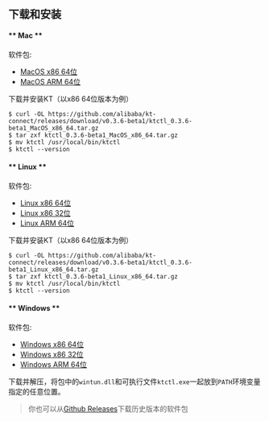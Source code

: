 下载和安装
---

<!-- tabs:start -->

#### ** Mac **

软件包:

* [MacOS x86 64位](https://github.com/alibaba/kt-connect/releases/download/v0.3.6-beta1/ktctl_0.3.6-beta1_MacOS_x86_64.tar.gz)
* [MacOS ARM 64位](https://github.com/alibaba/kt-connect/releases/download/v0.3.6-beta1/ktctl_0.3.6-beta1_MacOS_arm_64.tar.gz)

下载并安装KT（以x86 64位版本为例）

```
$ curl -OL https://github.com/alibaba/kt-connect/releases/download/v0.3.6-beta1/ktctl_0.3.6-beta1_MacOS_x86_64.tar.gz
$ tar zxf ktctl_0.3.6-beta1_MacOS_x86_64.tar.gz
$ mv ktctl /usr/local/bin/ktctl
$ ktctl --version
```

#### ** Linux **

软件包:

* [Linux x86 64位](https://github.com/alibaba/kt-connect/releases/download/v0.3.6-beta1/ktctl_0.3.6-beta1_Linux_x86_64.tar.gz)
* [Linux x86 32位](https://github.com/alibaba/kt-connect/releases/download/v0.3.6-beta1/ktctl_0.3.6-beta1_linux_i386.tar.gz)
* [Linux ARM 64位](https://github.com/alibaba/kt-connect/releases/download/v0.3.6-beta1/ktctl_0.3.6-beta1_Linux_arm_64.tar.gz)

下载并安装KT（以x86 64位版本为例）

```
$ curl -OL https://github.com/alibaba/kt-connect/releases/download/v0.3.6-beta1/ktctl_0.3.6-beta1_Linux_x86_64.tar.gz
$ tar zxf ktctl_0.3.6-beta1_Linux_x86_64.tar.gz
$ mv ktctl /usr/local/bin/ktctl
$ ktctl --version
```

#### ** Windows **

软件包:

* [Windows x86 64位](https://github.com/alibaba/kt-connect/releases/download/v0.3.6-beta1/ktctl_0.3.6-beta1_Windows_x86_64.zip)
* [Windows x86 32位](https://github.com/alibaba/kt-connect/releases/download/v0.3.6-beta1/ktctl_0.3.6-beta1_Windows_i386.zip)
* [Windows ARM 64位](https://github.com/alibaba/kt-connect/releases/download/v0.3.6-beta1/ktctl_0.3.6-beta1_Windows_arm_64.zip)

下载并解压，将包中的`wintun.dll`和可执行文件`ktctl.exe`一起放到`PATH`环境变量指定的任意位置。

<!-- tabs:end -->

> 你也可以从[Github Releases](https://github.com/alibaba/kt-connect/releases)下载历史版本的软件包
